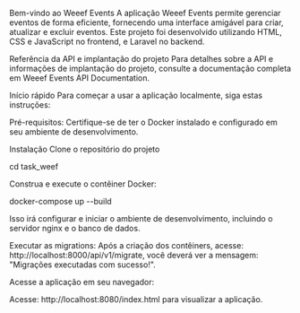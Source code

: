 Bem-vindo ao Weeef Events
A aplicação Weeef Events permite gerenciar eventos de forma eficiente, fornecendo uma interface amigável para criar, atualizar e excluir eventos. Este projeto foi desenvolvido utilizando HTML, CSS e JavaScript no frontend, e Laravel no backend.

Referência da API e implantação do projeto
Para detalhes sobre a API e informações de implantação do projeto, consulte a documentação completa em Weeef Events API Documentation.

Início rápido
Para começar a usar a aplicação localmente, siga estas instruções:

Pré-requisitos:
Certifique-se de ter o Docker instalado e configurado em seu ambiente de desenvolvimento.

Instalação
Clone o repositório do projeto

cd task_weef

Construa e execute o contêiner Docker:

docker-compose up --build

Isso irá configurar e iniciar o ambiente de desenvolvimento, incluindo o servidor nginx e o banco de dados.

Executar as migrations:
Após a criação dos contêiners, acesse: http://localhost:8000/api/v1/migrate, você deverá ver a mensagem: "Migrações executadas com sucesso!".

Acesse a aplicação em seu navegador:

Acesse: http://localhost:8080/index.html para visualizar a aplicação.
